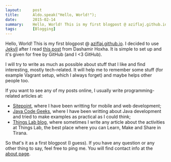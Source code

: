 ```yaml
---
layout:     post
title:      Aldo.speak("Hello, World!");
date:       2015-02-14
summary:    Hello, World! This is my first blogpost @ aziflaj.github.io. I decided to use Jekyll since it's simple to set up and it's given for free by GitHub (and I <3 GitHub).
tags:       [Blogging]
---
```


<p>
Hello, World! This is my first blogpost @ <a href="http://aziflaj.github.io/">aziflaj.github.io</a>. I decided to use <a href="http://jekyllrb.com/">Jekyll</a> after I read <a href="http://goo.gl/2TY3e5" target="_blank">this post</a> from Dashamir Hoxha. It is simple to set up and it's given for free by GitHub (and I <3 GitHub).
</p>

<p>
I will try to write as much as possible about stuff that I like and find interesting, mostly tech-related. It will help me to remember some stuff (for example Vagrant setup, which I always forget) and maybe helps other people too.
</p>

<p>
If you want to see any of my posts online, I usually write programming-related articles at:

<ul>
<li> <a href="http://www.sitepoint.com/author/aldoziflaj" target="_blank">Sitepoint</a>, where I have been writting for mobile and web development; </li>
<li> <a href="http://examples.javacodegeeks.com/author/aldo-ziflaj/" target="_blank">Java Code Geeks</a>, where I have been writting about Java development and tried to make examples as practical as I could think; </li>
<li> <a href="http://www.thingslab.cc/blog/" target="_blank">Things Lab blog</a>, where sometimes I write any article about the activities at Things Lab, the best place where you can Learn, Make and Share in Tirana.</li>
</ul>
</p>

<p>
So that's it as a first blogpost (I guess). If you have any question or any other thing to say, feel free to ping me. You will find contact info at the <a href="http://aziflaj.github.io/about/">about page</a>.
</p>
